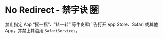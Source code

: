 # No Redirect - 禁字诀 🈲

禁止指定 App “摇一摇”、“转一转” 等牛皮癣广告打开 App Store、Safari 或其他 App，并禁止其滥用 `SafariServices`。

